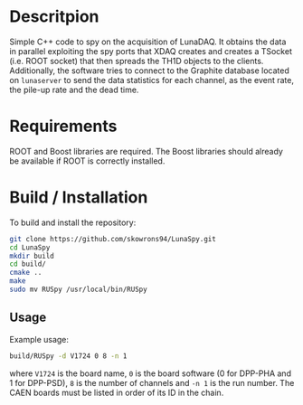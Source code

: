# Descritpion

Simple C++ code to spy on the acquisition of LunaDAQ. It obtains the data in parallel exploiting the spy ports that XDAQ creates and creates a TSocket (i.e. ROOT socket) that then spreads the TH1D objects to the clients. Additionally, the software tries to connect to the Graphite database located on ```lunaserver``` to send the data statistics for each channel, as the event rate, the pile-up rate and the dead time.

# Requirements

ROOT and Boost libraries are required. The Boost libraries should already be available if ROOT is correctly installed.

# Build / Installation

To build and install the repository:

```bash
git clone https://github.com/skowrons94/LunaSpy.git
cd LunaSpy
mkdir build 
cd build/
cmake ..
make 
sudo mv RUSpy /usr/local/bin/RUSpy
```

## Usage
Example usage:

```bash
build/RUSpy -d V1724 0 8 -n 1
```

where ```V1724``` is the board name, ```0``` is the board software (0 for DPP-PHA and 1 for DPP-PSD), ```8``` is the number of channels and ```-n 1``` is the run number. The CAEN boards must be listed in order of its ID in the chain.
